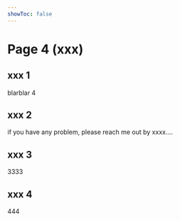 ```yaml
---
showToc: false
---
```


# Page 4 (xxx)

## xxx 1

blarblar 4

## xxx 2

if you have any problem, please reach me out by xxxx....

## xxx 3

3333


## xxx 4

444

